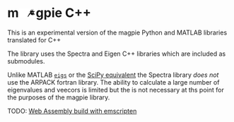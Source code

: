 # m<img src="./img/magpie-dark.svg#gh-dark-mode-only" style="height:1ch;"/><img src="./img/magpie-light.svg#gh-light-mode-only" style="height:1ch;"/>gpie  C++

This is an experimental version of the magpie Python and MATLAB libraries translated for C++

The library uses the Spectra and Eigen C++ libraries which are included as submodules.

Unlike MATLAB [`eigs`](https://www.mathworks.com/help/matlab/ref/eigs.html) or the [SciPy equivalent](https://docs.scipy.org/doc/scipy/reference/generated/scipy.sparse.linalg.eigs.html) the Spectra library _does not_ use the ARPACK fortran library. The ability to calculate a large number of eigenvalues and veecors is limited but the is not necessary at ths point for the purposes of the magpie library.


TODO: [Web Assembly build with emscripten](https://observablehq.com/@rreusser/eigen) 